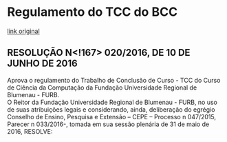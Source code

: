 # Regulamento do TCC do BCC

[link original](<https://www.furb.br/web/upl/graduacao/regulamento/201609271352290.RESOLUCAO%20020-2016-CIENCIA%20DA%20COMPUTACAO.pdf> "link original")  

## RESOLUÇÃO N<!167> 020/2016, DE 10 DE JUNHO DE 2016

Aprova o regulamento do Trabalho de Conclusão de Curso - TCC do Curso de Ciência da Computação da Fundação Universidade Regional de Blumenau - FURB.  
O Reitor da Fundação Universidade Regional de Blumenau - FURB, no uso de suas atribuições legais e considerando, ainda, deliberação do egrégio Conselho de Ensino, Pesquisa e Extensão – CEPE – Processo n 047/2015, Parecer n 033/2016-, tomada em sua sessão plenária de 31 de maio de 2016, RESOLVE:  
